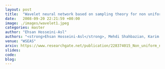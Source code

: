 ```yaml
---
layout: post
title:  "Wavelet neural network based on sampling theory for non uniform noisy data"
date:   2008-09-20 22:21:59 +00:00
image: ./images/wavelet1.jpeg
categories: master
author: "Ehsan Hosseini-Asl"
authors: "<strong>Ehsan Hosseini-Asl</strong>, Mehdi Shahbazian, Karim Salahshour"
venue: "WSEAS"
arxiv: https://www.researchgate.net/publication/228374015_Non_uniform_noisy_data_training_using_wavelet_neural_network_based_on_sampling_theory
slides:
code: 
blog: 
---
```

 
